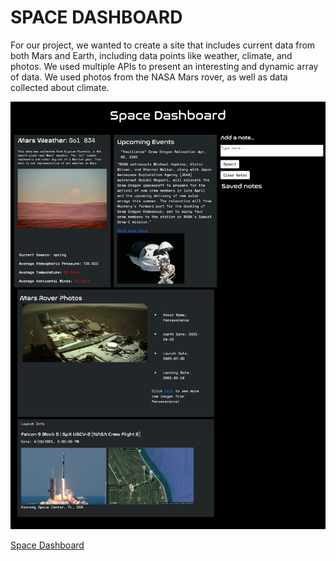 # SPACE DASHBOARD

<!-- Description -->
For our project, we wanted to create a site that includes current data from both Mars and Earth, including data points like weather, climate, and photos. We used multiple APIs to present an interesting and dynamic array of data. We used photos from the NASA Mars rover, as well as data collected about climate.

<!-- Screenshots -->
![Portfolio Site](./assets/images/screenshot.png)


<!-- Link to the deployed site -->
[Space Dashboard](https://joshwrightdev.github.io/Project-1/)
